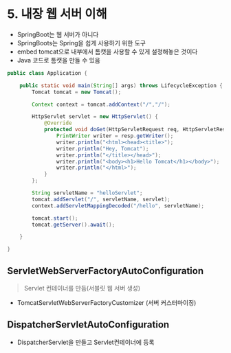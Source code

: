 # 5. 내장 웹 서버 이해
- SpringBoot는 웹 서버가 아니다
- SpringBoots는 Spring을 쉽게 사용하기 위한 도구
- embed tomcat으로 내부에서 톰캣을 사용할 수 있게 설정해놓은 것이다
- Java 코드로 톰캣을 만들 수 있음
```java
public class Application {

    public static void main(String[] args) throws LifecycleException {
        Tomcat tomcat = new Tomcat();

        Context context = tomcat.addContext("/","/");

        HttpServlet servlet = new HttpServlet() {
            @Override
            protected void doGet(HttpServletRequest req, HttpServletResponse resp) throws ServletException, IOException {
                PrintWriter writer = resp.getWriter();
                writer.println("<html><head><title>");
                writer.println("Hey, Tomcat");
                writer.println("</title></head>");
                writer.println("<body><h1>Hello Tomcat</h1></body>");
                writer.println("</html>");
            }
        };

        String servletName = "helloServlet";
        tomcat.addServlet("/", servletName, servlet);
        context.addServletMappingDecoded("/hello", servletName);

        tomcat.start();
        tomcat.getServer().await();

    }

}
```

## ServletWebServerFactoryAutoConfiguration
> Servlet 컨테이너를 만듬(서블릿 웹 서버 생성)
- TomcatServletWebServerFactoryCustomizer (서버 커스터마이징)

## DispatcherServletAutoConfiguration
- DispatcherServlet을 만들고 Servlet컨테이너에 등록